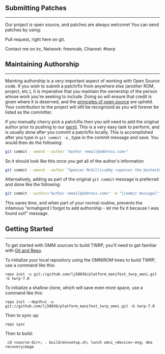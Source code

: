 ## Submitting Patches ##
------------------
Our project is open source, and patches are always welcome!
You can send patches by using:

Pull request, right here on git.

Contact me on irc, Network: freenode, Channel: #twrp

## Maintaining Authorship ##
----------------------
Mainting authorship is a very important aspect of working with Open Source code. If you wish to submit a patch/fix
from anywhere else (another ROM, project, etc.), it is imperative that you maintain the ownership of the person whose
work you're seeking to include. Doing so will ensure that credit is given where it is deserved, and the [prinicples of open source](http://opensource.org/docs/osd)
are upheld. Your contribution to the project will still be recognized as you will forever be listed as the committer.

If you manually cherry pick a patch/fix then you will need to add the original author prior to pushing to our [gerrit](https://gerrit.omnirom.org).
This is a very easy task to perform, and is usually done after you commit a patch/fix locally. This is accomplished
after you type in `git commit -a` , type in the commit message and save. You would then do the following:

```bash
git commit --amend --author "Author <email@address.com>"
```

So it should look like this once you get all of the author's information

```bash
git commit --amend --author "Spencer McGillicuddy <spencer.the.bestest@gmail.com>"
```

Alternatively, adding as part of the original `git commit` message is preferred and done like the following:

```bash
git commit --author="Author <email@address.com>" -m "[commit message]"
```

This saves time, and when part of your normal routine, prevents the infamous "ermahgerd I forgot to add authorship -
let me fix it because I was found out!" message.


## Getting Started ##
---------------

To get started with OMNI sources to build TWRP, you'll need to get
familiar with [Git and Repo](https://source.android.com/source/using-repo.html).

To initialize your local repository using the OMNIROM trees to build TWRP, use a command like this:

    repo init -u git://github.com/lj50036/platform_manifest_twrp_omni.git -b twrp-7.0
    
To initialize a shallow clone, which will save even more space, use a command like this:

    repo init --depth=1 -u git://github.com/lj50036/platform_manifest_twrp_omni.git -b twrp-7.0

Then to sync up:

    repo sync

Then to build:

     cd <source-dir>; . build/envsetup.sh; lunch omni_<device>-eng; mka recoveryimage
